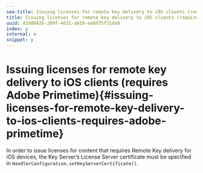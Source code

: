 ```yaml
---
seo-title: Issuing licenses for remote key delivery to iOS clients (requires Adobe Primetime)
title: Issuing licenses for remote key delivery to iOS clients (requires Adobe Primetime)
uuid: 43d88426-209f-4d31-a810-ea8d75f31da9
index: y
internal: n
snippet: y
---
```


# Issuing licenses for remote key delivery to iOS clients (requires Adobe Primetime){#issuing-licenses-for-remote-key-delivery-to-ios-clients-requires-adobe-primetime}

In order to issue licenses for content that requires Remote Key delivery for iOS devices, the Key Server’s License Server certificate must be specified in `HandlerConfiguration.setKeyServerCertificate()`. 
